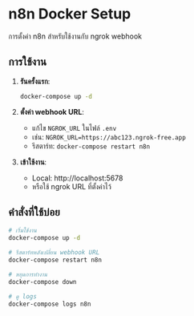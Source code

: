 # n8n Docker Setup

การตั้งค่า n8n สำหรับใช้งานกับ ngrok webhook

## การใช้งาน

1. **รันครั้งแรก**:
   ```bash
   docker-compose up -d
   ```

2. **ตั้งค่า webhook URL**:
   - แก้ไข `NGROK_URL` ในไฟล์ `.env` 
   - เช่น: `NGROK_URL=https://abc123.ngrok-free.app`
   - รีสตาร์ท: `docker-compose restart n8n`

3. **เข้าใช้งาน**:
   - Local: http://localhost:5678
   - หรือใช้ ngrok URL ที่ตั้งค่าไว้

## คำสั่งที่ใช้บ่อย

```bash
# เริ่มใช้งาน
docker-compose up -d

# รีสตาร์ทหลังเปลี่ยน webhook URL
docker-compose restart n8n

# หยุดการทำงาน
docker-compose down

# ดู logs
docker-compose logs n8n
```